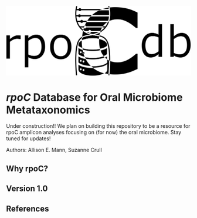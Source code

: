 <img src="img/rpocdb_logo.png" width="600" />

# *rpoC* Database for Oral Microbiome Metataxonomics

Under construction!! We plan on building this repository to be a resource for rpoC amplicon analyses focusing on (for now) the oral microbiome. Stay tuned for updates!

Authors: Allison E. Mann, Suzanne Crull

## Why rpoC?

## Version 1.0

## References
